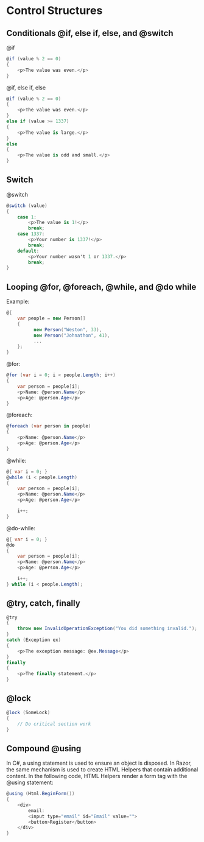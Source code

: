 # Control Structures

## Conditionals @if, else if, else, and @switch

@if

```csharp
@if (value % 2 == 0)
{
    <p>The value was even.</p>
}
```

@if, else if, else

```csharp
@if (value % 2 == 0)
{
    <p>The value was even.</p>
}
else if (value >= 1337)
{
    <p>The value is large.</p>
}
else
{
    <p>The value is odd and small.</p>
}
```

## Switch

@switch

```csharp
@switch (value)
{
    case 1:
        <p>The value is 1!</p>
        break;
    case 1337:
        <p>Your number is 1337!</p>
        break;
    default:
        <p>Your number wasn't 1 or 1337.</p>
        break;
}
```

## Looping @for, @foreach, @while, and @do while

Example:

```csharp
@{
    var people = new Person[]
    {
          new Person("Weston", 33),
          new Person("Johnathon", 41),
          ...
    };
}
```

@for:

```csharp
@for (var i = 0; i < people.Length; i++)
{
    var person = people[i];
    <p>Name: @person.Name</p>
    <p>Age: @person.Age</p>
}
```

@foreach:

```csharp
@foreach (var person in people)
{
    <p>Name: @person.Name</p>
    <p>Age: @person.Age</p>
}
```

@while:

```csharp
@{ var i = 0; }
@while (i < people.Length)
{
    var person = people[i];
    <p>Name: @person.Name</p>
    <p>Age: @person.Age</p>

    i++;
}
```

@do-while:

```csharp
@{ var i = 0; }
@do
{
    var person = people[i];
    <p>Name: @person.Name</p>
    <p>Age: @person.Age</p>

    i++;
} while (i < people.Length);
```

## @try, catch, finally

```csharp
@try
{
    throw new InvalidOperationException("You did something invalid.");
}
catch (Exception ex)
{
    <p>The exception message: @ex.Message</p>
}
finally
{
    <p>The finally statement.</p>
}
```

## @lock

```csharp
@lock (SomeLock)
{
    // Do critical section work
}
```

## Compound @using

In C#, a using statement is used to ensure an object is disposed. In Razor, the same mechanism is used to create HTML Helpers that contain additional content. In the following code, HTML Helpers render a form tag with the @using statement:

```csharp
@using (Html.BeginForm())
{
    <div>
        email:
        <input type="email" id="Email" value="">
        <button>Register</button>
    </div>
}
```